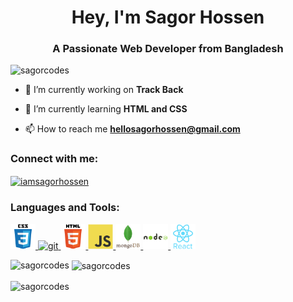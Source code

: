 <h1 align="center">Hey, I'm Sagor Hossen</h1>
<h3 align="center">A Passionate Web Developer from Bangladesh</h3>

<p align="left"> <img src="https://komarev.com/ghpvc/?username=sagorcodes&label=Profile%20views&color=0e75b6&style=flat" alt="sagorcodes" /> </p>

- 🔭 I’m currently working on **Track Back**

- 🌱 I’m currently learning **HTML and CSS**

- 📫 How to reach me **hellosagorhossen@gmail.com**

<h3 align="left">Connect with me:</h3>
<p align="left">
<a href="https://linkedin.com/in/iamsagorhossen" target="blank"><img align="center" src="https://raw.githubusercontent.com/rahuldkjain/github-profile-readme-generator/master/src/images/icons/Social/linked-in-alt.svg" alt="iamsagorhossen" height="30" width="40" /></a>
</p>

<h3 align="left">Languages and Tools:</h3>
<p align="left"> <a href="https://www.w3schools.com/css/" target="_blank" rel="noreferrer"> <img src="https://raw.githubusercontent.com/devicons/devicon/master/icons/css3/css3-original-wordmark.svg" alt="css3" width="40" height="40"/> </a> <a href="https://git-scm.com/" target="_blank" rel="noreferrer"> <img src="https://www.vectorlogo.zone/logos/git-scm/git-scm-icon.svg" alt="git" width="40" height="40"/> </a> <a href="https://www.w3.org/html/" target="_blank" rel="noreferrer"> <img src="https://raw.githubusercontent.com/devicons/devicon/master/icons/html5/html5-original-wordmark.svg" alt="html5" width="40" height="40"/> </a> <a href="https://developer.mozilla.org/en-US/docs/Web/JavaScript" target="_blank" rel="noreferrer"> <img src="https://raw.githubusercontent.com/devicons/devicon/master/icons/javascript/javascript-original.svg" alt="javascript" width="40" height="40"/> </a> <a href="https://www.mongodb.com/" target="_blank" rel="noreferrer"> <img src="https://raw.githubusercontent.com/devicons/devicon/master/icons/mongodb/mongodb-original-wordmark.svg" alt="mongodb" width="40" height="40"/> </a> <a href="https://nodejs.org" target="_blank" rel="noreferrer"> <img src="https://raw.githubusercontent.com/devicons/devicon/master/icons/nodejs/nodejs-original-wordmark.svg" alt="nodejs" width="40" height="40"/> </a> <a href="https://reactjs.org/" target="_blank" rel="noreferrer"> <img src="https://raw.githubusercontent.com/devicons/devicon/master/icons/react/react-original-wordmark.svg" alt="react" width="40" height="40"/> </a> </p>

<p><img align="left" src="https://github-readme-stats.vercel.app/api/top-langs?username=sagorcodes&show_icons=true&locale=en&layout=compact" alt="sagorcodes" /></p>

<p>&nbsp;<img align="center" src="https://github-readme-stats.vercel.app/api?username=sagorcodes&show_icons=true&locale=en" alt="sagorcodes" /></p>

<p><img align="center" src="https://github-readme-streak-stats.herokuapp.com/?user=sagorcodes&" alt="sagorcodes" /></p>


